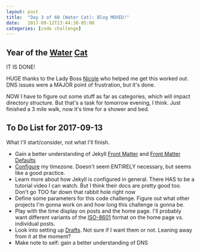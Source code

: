 ```yaml
---
layout: post
title:  "Day 3 of 60 (Water Cat): Blog MOVED!"
date:   2017-09-12T23:44:38-05:00
categories: [code challenge]
---
```

## Year of the [Water](https://en.wikipedia.org/wiki/Water_(Wu_Xing)) [Cat](https://en.wikipedia.org/wiki/Cat_(zodiac))

IT IS DONE!

HUGE thanks to the Lady Boss [Nicole](https://twitter.com/sodevious) who helped me get this worked out. DNS issues were a MAJOR point of frustration, but it's done.

NOW I have to figure out some stuff as far as categories, which will impact directory structure. But that's a task for tomorrow evening, I think. Just finished a 3 mile walk, now it's time for a shower and bed.

## To Do List for 2017-09-13
What I'll start/consider, not what I'll finish.

-  Gain a better understanding of Jekyll [Front Matter](https://jekyllrb.com/docs/frontmatter/) and [Front Matter Defaults](https://jekyllrb.com/docs/configuration/#front-matter-defaults)
-  [Configure](http://jekyllrb.com/docs/configuration/) my timezone. Doesn't seem ENTIRELY necessary, but seems like a good practice.
-  Learn more about how Jekyll is configured in general. There HAS to be a tutorial video I can watch. But I think their docs are pretty good too. Don't go TOO far down that rabbit hole right now
-  Define some parameters for this code challenge. Figure out what other projects I'm gonna work on and how long this challenge is gonna be.
-  Play with the time display on posts and the home page. I'll probably want different variants of the [ISO-8601](https://en.wikipedia.org/wiki/ISO_8601#Calendar_dates) format on the home page vs. individual posts.
-  Look into setting up [Drafts](https://jekyllrb.com/docs/drafts/). Not sure if I want them or not. Leaning away from it at the moment?
-  Make note to self: gain a better understanding of DNS
